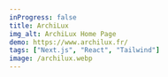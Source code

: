 ```yaml
---
inProgress: false
title: ArchiLux
img_alt: ArchiLux Home Page
demo: https://www.archilux.fr/
tags: ["Next.js", "React", "Tailwind"]
image: /archilux.webp
---
```

